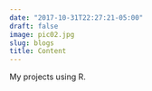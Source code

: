 ```yaml
---
date: "2017-10-31T22:27:21-05:00"
draft: false
image: pic02.jpg
slug: blogs
title: Content
---
```


My projects using R. 